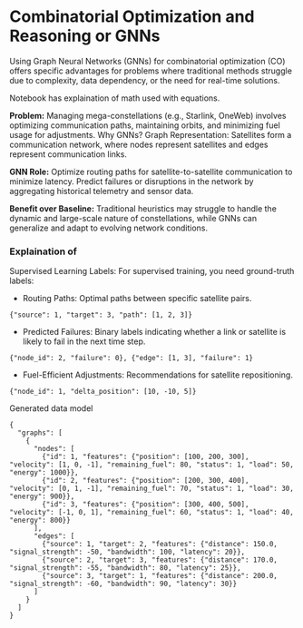 # Combinatorial Optimization and Reasoning or GNNs
Using Graph Neural Networks (GNNs) for combinatorial optimization (CO) offers specific advantages for problems where traditional methods struggle due to complexity, data dependency, or the need for real-time solutions.

Notebook has explaination of math used with equations.

<strong>Problem:</strong> Managing mega-constellations (e.g., Starlink, OneWeb) involves optimizing communication paths, maintaining orbits, and minimizing fuel usage for adjustments. Why GNNs? Graph Representation: Satellites form a communication network, where nodes represent satellites and edges represent communication links. 

<strong>GNN Role:</strong> Optimize routing paths for satellite-to-satellite communication to minimize latency. Predict failures or disruptions in the network by aggregating historical telemetry and sensor data. 

<strong>Benefit over Baseline:</strong> Traditional heuristics may struggle to handle the dynamic and large-scale nature of constellations, while GNNs can generalize and adapt to evolving network conditions.

### Explaination of 
Supervised Learning Labels: For supervised training, you need ground-truth labels:

- Routing Paths: Optimal paths between specific satellite pairs.

```{"source": 1, "target": 3, "path": [1, 2, 3]}```

- Predicted Failures: Binary labels indicating whether a link or satellite is likely to fail in the next time step.

```{"node_id": 2, "failure": 0}, {"edge": [1, 3], "failure": 1}```

- Fuel-Efficient Adjustments: Recommendations for satellite repositioning.

```{"node_id": 1, "delta_position": [10, -10, 5]}```

Generated data model

```
{
  "graphs": [
    {
      "nodes": [
        {"id": 1, "features": {"position": [100, 200, 300], "velocity": [1, 0, -1], "remaining_fuel": 80, "status": 1, "load": 50, "energy": 1000}},
        {"id": 2, "features": {"position": [200, 300, 400], "velocity": [0, 1, -1], "remaining_fuel": 70, "status": 1, "load": 30, "energy": 900}},
        {"id": 3, "features": {"position": [300, 400, 500], "velocity": [-1, 0, 1], "remaining_fuel": 60, "status": 1, "load": 40, "energy": 800}}
      ],
      "edges": [
        {"source": 1, "target": 2, "features": {"distance": 150.0, "signal_strength": -50, "bandwidth": 100, "latency": 20}},
        {"source": 2, "target": 3, "features": {"distance": 170.0, "signal_strength": -55, "bandwidth": 80, "latency": 25}},
        {"source": 3, "target": 1, "features": {"distance": 200.0, "signal_strength": -60, "bandwidth": 90, "latency": 30}}
      ]
    }
  ]
}

```
